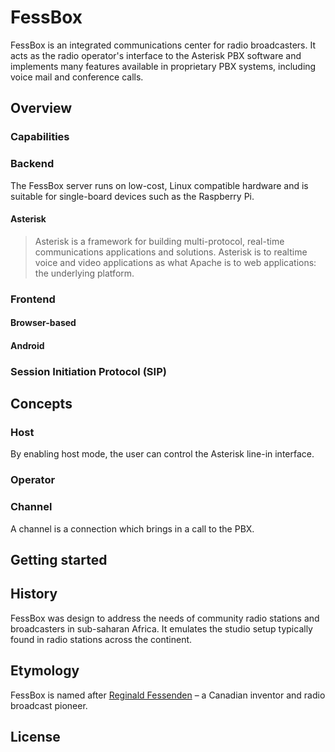 # FessBox

FessBox is an integrated communications center for radio broadcasters. It acts as the radio operator's interface to the Asterisk PBX software and implements many features available in proprietary PBX systems, including voice mail and conference calls.

## Overview

### Capabilities

### Backend

The FessBox server runs on low-cost, Linux compatible hardware and is suitable for single-board devices such as the Raspberry Pi.

#### Asterisk

> Asterisk is a framework for building multi-protocol, real-time communications applications and solutions. Asterisk is to realtime voice and video applications as what Apache is to web applications: the underlying platform. 

### Frontend

#### Browser-based

#### Android

### Session Initiation Protocol (SIP)

## Concepts

### Host

By enabling host mode, the user can control the Asterisk line-in interface.

### Operator

### Channel

A channel is a connection which brings in a call to the PBX.

## Getting started

## History

FessBox was design to address the needs of community radio stations and broadcasters in sub-saharan Africa. It emulates the studio setup typically found in radio stations across the continent. 

## Etymology

FessBox is named after [Reginald Fessenden](https://en.wikipedia.org/wiki/Reginald_Fessenden) &ndash; a Canadian inventor and radio broadcast pioneer.

## License
